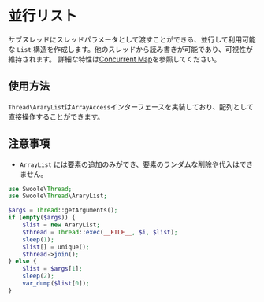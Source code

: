 # 並行リスト

サブスレッドにスレッドパラメータとして渡すことができる、並行して利用可能な `List` 構造を作成します。他のスレッドから読み書きが可能であり、可視性が維持されます。
詳細な特性は[Concurrent Map](thread/map.md)を参照してください。
## 使用方法
`Thread\AraryList`は`ArrayAccess`インターフェースを実装しており、配列として直接操作することができます。
## 注意事項
- `ArrayList` には要素の追加のみができ、要素のランダムな削除や代入はできません。
```php
use Swoole\Thread;
use Swoole\Thread\AraryList;

$args = Thread::getArguments();
if (empty($args)) {
    $list = new AraryList;
    $thread = Thread::exec(__FILE__, $i, $list);
    sleep(1);
    $list[] = unique();
    $thread->join();
} else {
    $list = $args[1];
    sleep(2);
    var_dump($list[0]);
}
```

